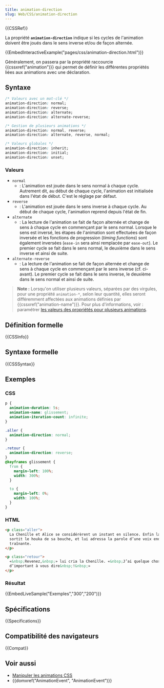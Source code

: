 ```yaml
---
title: animation-direction
slug: Web/CSS/animation-direction
---
```


{{CSSRef}}

La propriété **`animation-direction`** indique si les cycles de l'animation doivent être joués dans le sens inverse et/ou de façon alternée.

{{EmbedInteractiveExample("pages/css/animation-direction.html")}}

Généralement, on passera par la propriété raccourcie {{cssxref("animation")}} qui permet de définir les différentes propriétés liées aux animations avec une déclaration.

## Syntaxe

```css
/* Valeurs avec un mot-clé */
animation-direction: normal;
animation-direction: reverse;
animation-direction: alternate;
animation-direction: alternate-reverse;

/* Gestion de plusieurs animations */
animation-direction: normal, reverse;
animation-direction: alternate, reverse, normal;

/* Valeurs globales */
animation-direction: inherit;
animation-direction: initial;
animation-direction: unset;
```

### Valeurs

- `normal`
  - : L'animation est jouée dans le sens normal à chaque cycle. Autrement dit, au début de chaque cycle, l'animation est initialisée dans l'état de début. C'est le réglage par défaut.
- `reverse`
  - : L'animation est jouée dans le sens inverse à chaque cycle. Au début de chaque cycle, l'animation reprend depuis l'état de fin.
- `alternate`
  - : La lecture de l'animation se fait de façon alternée et change de sens à chaque cycle en commençant par le sens normal. Lorsque le sens est inversé, les étapes de l'animation sont effectuées de façon inversée et les fonctions de progression (_timing functions_) sont également inversées (`ease-in` sera ainsi remplacée par `ease-out`). Le premier cycle se fait dans le sens normal, le deuxième dans le sens inverse et ainsi de suite.
- `alternate-reverse`
  - : La lecture de l'animation se fait de façon alternée et change de sens à chaque cycle en commençant par le sens inverse (cf. ci-avant). Le premier cycle se fait dans le sens inverse, le deuxième dans le sens normal et ainsi de suite.

> **Note :** Lorsqu'on utiliser plusieurs valeurs, séparées par des virgules, pour une propriété `animation-*`, selon leur quantité, elles seront différemment affectées aux animations définies par {{cssxref("animation-name")}}. Pour plus d'informations, voir : paramétrer [les valeurs des propriétés pour plusieurs animations](/fr/docs/Web/CSS/Animations_CSS/Utiliser_les_animations_CSS).

## Définition formelle

{{CSSInfo}}

## Syntaxe formelle

{{CSSSyntax}}

## Exemples

### CSS

```css
p {
  animation-duration: 5s;
  animation-name: glissement;
  animation-iteration-count: infinite;
}

.aller {
  animation-direction: normal;
}

.retour {
  animation-direction: reverse;
}
@keyframes glissement {
  from {
    margin-left: 100%;
    width: 300%;
  }

  to {
    margin-left: 0%;
    width: 100%;
  }
}
```

### HTML

```html
<p class="aller">
  La Chenille et Alice se considérèrent un instant en silence. Enfin la Chenille
  sortit le houka de sa bouche, et lui adressa la parole d’une voix endormie et
  traînante.
</p>

<p class="retour">
  «&nbsp;Revenez,&nbsp;» lui cria la Chenille. «&nbsp;J’ai quelque chose
  d’important à vous dire&nbsp;!&nbsp;»
</p>
```

### Résultat

{{EmbedLiveSample("Exemples","300","200")}}

## Spécifications

{{Specifications}}

## Compatibilité des navigateurs

{{Compat}}

## Voir aussi

- [Manipuler les animations CSS](/fr/docs/Web/CSS/CSS_Animations/Utiliser_les_animations_CSS)
- {{domxref("AnimationEvent", "AnimationEvent")}}
